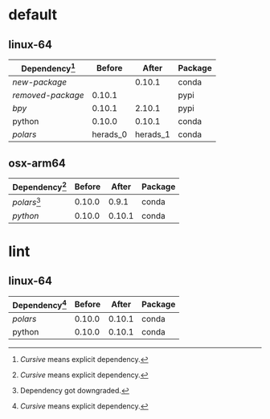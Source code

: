 # default

## linux-64

| Dependency[^1] | Before | After | Package |
| - | - | - | - |
| *new-package* |  | 0.10.1 | conda |
| *removed-package* | 0.10.1 |  | pypi |
| *bpy* | 0.10.1 | 2.10.1 | pypi |
| python | 0.10.0 | 0.10.1 | conda |
| *polars* | herads_0 | herads_1 | conda |

## osx-arm64

| Dependency[^1] | Before | After | Package |
| - | - | - | - |
| *polars*[^2] | 0.10.0 | 0.9.1 | conda |
| *python* | 0.10.0 | 0.10.1 | conda |

# lint

## linux-64

| Dependency[^1] | Before | After | Package |
| - | - | - | - |
| *polars* | 0.10.0 | 0.10.1 | conda |
| python | 0.10.0 | 0.10.1 | conda |

[^1]: *Cursive* means explicit dependency.
[^2]: Dependency got downgraded.
